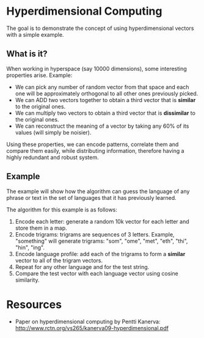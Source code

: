 # Hyperdimensional Computing
The goal is to demonstrate the concept of using hyperdimensional vectors with a simple example. 

## What is it?
When working in hyperspace (say 10000 dimensions), some interesting properties arise. Example:
- We can pick any number of random vector from that space and each one will be approximately orthogonal to all other ones previously picked. 
- We can ADD two vectors together to obtain a third vector that is <b>similar</b> to the original ones. 
- We can multiply two vectors to obtain a third vector that is <b>dissimilar</b> to the original ones. 
- We can reconstruct the meaning of a vector by taking any 60% of its values (will simply be noisier).

Using these properties, we can encode patterns, correlate them and compare them easily, while distributing information, therefore having a highly redundant and robust system. 

## Example
The  example will show how the algorithm can guess the language of any phrase or text in the set of languages that it has previously learned. 

The algorithm for this example is as follows:
1. Encode  each letter: generate a random 10k vector for each letter and store them in a map. 
2. Encode trigrams: trigrams are sequences of 3 letters. Example, "something" will generate trigrams: "som", "ome", "met", "eth", "thi", "hin", "ing".
3. Encode language profile: add each of the trigrams to form a <b>similar</b> vector to all of the trigram vectors. 
4. Repeat for any other language and for the test string. 
5. Compare the test vector with each language vector using cosine similarity. 

# Resources
- Paper on hyperdimensional computing by Pentti Kanerva: http://www.rctn.org/vs265/kanerva09-hyperdimensional.pdf
